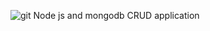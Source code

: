 ![git](https://github.com/user-attachments/assets/e136123b-50d4-49ab-98ea-31c102e76b71)
Node js and mongodb CRUD application 
